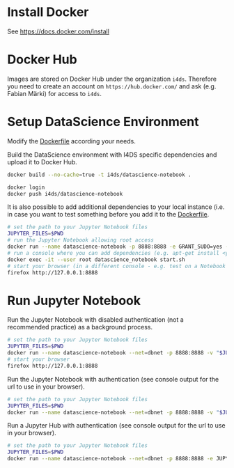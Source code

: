 # Install Docker

See https://docs.docker.com/install


# Docker Hub

Images are stored on Docker Hub under the organization `i4ds`. Therefore you need to create an account on `https://hub.docker.com/` and ask (e.g. Fabian Märki) for access to `i4ds`.


# Setup DataScience Environment 

Modify the [Dockerfile](Dockerfile) according your needs.

Build the DataScience environment with I4DS specific dependencies and upload it to Docker Hub.

```bash
docker build --no-cache=true -t i4ds/datascience-notebook .

docker login
docker push i4ds/datascience-notebook
```

It is also possible to add additional dependencies to your local instance (i.e. in case you want to test something before you add it to the [Dockerfile](Dockerfile).
 
```bash
# set the path to your Jupyter Notebook files
JUPYTER_FILES=$PWD
# run the Jupyter Notebook allowing root access 
docker run --name datascience-notebook -p 8888:8888 -e GRANT_SUDO=yes -v "${JUPYTER_FILES}":/home/jovyan/work -d i4ds/datascience-notebook start-notebook.sh --NotebookApp.token=''
# run a console where you can add dependencies (e.g. apt-get install <your dependency>)
docker exec -it --user root datascience_notebook start.sh
# start your browser (in a different console - e.g. test on a Notebook if the dependency is now available)
firefox http://127.0.0.1:8888
```

# Run Jupyter Notebook

Run the Jupyter Notebook with disabled authentication (not a recommended practice) as a background process.

```bash
# set the path to your Jupyter Notebook files
JUPYTER_FILES=$PWD
docker run --name datascience-notebook --net=dbnet -p 8888:8888 -v "$JUPYTER_FILES":/home/jovyan/work -d i4ds/datascience-notebook start-notebook.sh --NotebookApp.token=''
# start your browser
firefox http://127.0.0.1:8888
```

Run the Jupyter Notebook with authentication (see console output for the url to use in your browser).

```bash
# set the path to your Jupyter Notebook files
JUPYTER_FILES=$PWD
docker run --name datascience-notebook --net=dbnet -p 8888:8888 -v "$JUPYTER_FILES":/home/jovyan/work -it --rm i4ds/datascience-notebook
```

Run a Jupyter Hub with authentication (see console output for the url to use in your browser).

```bash
# set the path to your Jupyter Notebook files
JUPYTER_FILES=$PWD
docker run --name datascience-notebook --net=dbnet -p 8888:8888 -e JUPYTER_ENABLE_LAB=yes -v "$JUPYTER_FILES":/home/jovyan/work -it --rm i4ds/datascience-notebook
```

